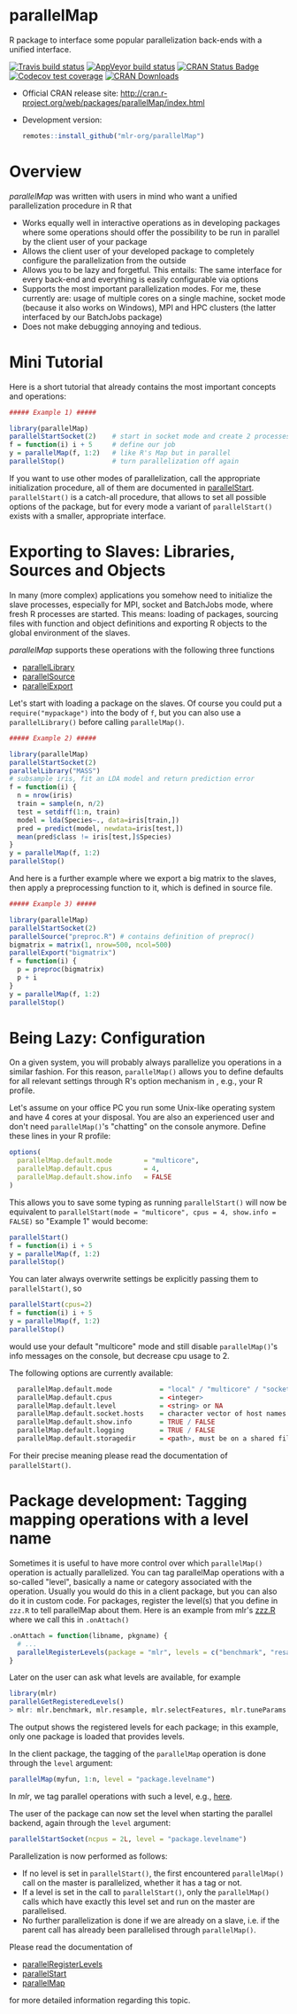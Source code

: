 # parallelMap

R package to interface some popular parallelization back-ends with a unified interface.

[![Travis build status](https://img.shields.io/travis/mlr-org/parallelMap/master?logo=travis&style=flat-square&label=Linux)](https://travis-ci.org/mlr-org/parallelMap)
[![AppVeyor build status](https://img.shields.io/appveyor/ci/mlr-org/parallelMap?label=Windows&logo=appveyor&style=flat-square)](https://ci.appveyor.com/project/mlr-org/parallelMap)
[![CRAN Status Badge](http://www.r-pkg.org/badges/version/parallelMap)](http://cran.r-project.org/web/packages/parallelMap)
[![Codecov test coverage](https://codecov.io/gh/mlr-org/parallelMap/branch/master/graph/badge.svg)](https://codecov.io/gh/mlr-org/parallelMap?branch=master)
[![CRAN Downloads](http://cranlogs.r-pkg.org/badges/parallelMap)](http://cran.rstudio.com/web/packages/parallelMap/index.html)

* Official CRAN release site:
  http://cran.r-project.org/web/packages/parallelMap/index.html

* Development version:
  ```r
  remotes::install_github("mlr-org/parallelMap")
  ```

# Overview

_parallelMap_ was written with users in mind who want a unified parallelization procedure in R that

* Works equally well in interactive operations as in developing packages where some operations should offer the possibility to be run in parallel by the client user of your package
* Allows the client user of your developed package to completely configure the parallelization from the outside
* Allows you to be lazy and forgetful. This entails: The same interface for every back-end and everything is easily configurable via options
* Supports the most important parallelization modes. For me, these currently are: usage of multiple cores on a single machine, socket mode (because it also works on Windows), MPI and HPC clusters (the latter interfaced by our BatchJobs package)
* Does not make debugging annoying and tedious.

# Mini Tutorial

Here is a short tutorial that already contains the most important concepts and operations:

```r
##### Example 1) #####

library(parallelMap)
parallelStartSocket(2)    # start in socket mode and create 2 processes on localhost
f = function(i) i + 5     # define our job
y = parallelMap(f, 1:2)   # like R's Map but in parallel
parallelStop()            # turn parallelization off again
```

If you want to use other modes of parallelization, call the appropriate initialization procedure, all of them are documented in [parallelStart](https://parallelmap.mlr-org.com/reference/parallelStart.html). `parallelStart()` is a catch-all procedure, that allows to set all possible options of the package, but for every mode a variant of `parallelStart()` exists with a smaller, appropriate interface.

# Exporting to Slaves: Libraries, Sources and Objects

In many (more complex) applications you somehow need to initialize the slave processes, especially for MPI, socket and BatchJobs mode, where fresh R processes are started. 
This means: loading of packages, sourcing files with function and object definitions and exporting R objects to the global environment of the slaves.

_parallelMap_ supports these operations with the following three functions

 * [parallelLibrary](https://parallelmap.mlr-org.com/reference/parallelLibrary.html)
 * [parallelSource](https://parallelmap.mlr-org.com/reference/parallelSource.html)
 * [parallelExport](https://parallelmap.mlr-org.com/reference/parallelExport.html)

Let's start with loading a package on the slaves. Of course you could put a `require("mypackage")` into the body of `f`, but you can also use a `parallelLibrary()` before calling `parallelMap()`.

```r
##### Example 2) #####

library(parallelMap)
parallelStartSocket(2)
parallelLibrary("MASS")
# subsample iris, fit an LDA model and return prediction error
f = function(i) {
  n = nrow(iris)
  train = sample(n, n/2)
  test = setdiff(1:n, train)
  model = lda(Species~., data=iris[train,])
  pred = predict(model, newdata=iris[test,])
  mean(pred$class != iris[test,]$Species)
}
y = parallelMap(f, 1:2)
parallelStop()
```

And here is a further example where we export a big matrix to the slaves, then
apply a preprocessing function to it, which is defined in source file. 

```r
##### Example 3) #####

library(parallelMap)
parallelStartSocket(2)
parallelSource("preproc.R") # contains definition of preproc()
bigmatrix = matrix(1, nrow=500, ncol=500)
parallelExport("bigmatrix")
f = function(i) {
  p = preproc(bigmatrix)
  p + i
}
y = parallelMap(f, 1:2)
parallelStop()
```

# Being Lazy: Configuration

On a given system, you will probably always parallelize you operations in a similar fashion. For this reason, `parallelMap()` allows you to define defaults for all relevant settings through R's option mechanism in , e.g., your R profile.

Let's assume on your office PC you run some Unix-like operating system and have 4 cores at your disposal. 
You are also an experienced user and don't need `parallelMap()`'s "chatting" on the console anymore. 
Define these lines in your R profile:

```r
options(
  parallelMap.default.mode        = "multicore",
  parallelMap.default.cpus        = 4,
  parallelMap.default.show.info   = FALSE
)
```

This allows you to save some typing as running `parallelStart()` will now be equivalent to `parallelStart(mode = "multicore", cpus = 4, show.info = FALSE)` so "Example 1" would become:

```r
parallelStart()
f = function(i) i + 5
y = parallelMap(f, 1:2)
parallelStop()
```

You can later always overwrite settings be explicitly passing them to `parallelStart()`, so

```r
parallelStart(cpus=2)
f = function(i) i + 5
y = parallelMap(f, 1:2)
parallelStop()
```

would use your default "multicore" mode and still disable `parallelMap()`'s info messages on the console, but decrease cpu usage to 2.

The following options are currently available:

```r
  parallelMap.default.mode            = "local" / "multicore" / "socket" / "mpi" / "BatchJobs"
  parallelMap.default.cpus            = <integer>
  parallelMap.default.level           = <string> or NA
  parallelMap.default.socket.hosts    = character vector of host names where to spawn in socket mode
  parallelMap.default.show.info       = TRUE / FALSE
  parallelMap.default.logging         = TRUE / FALSE
  parallelMap.default.storagedir      = <path>, must be on a shared file system for master / slaves
```

For their precise meaning please read the documentation of `parallelStart()`.

# Package development: Tagging mapping operations with a level name

Sometimes it is useful to have more control over which `parallelMap()` operation is actually parallelized.
You can tag parallelMap operations with a so-called "level", basically a name
or category associated with the operation. Usually you would do this in a client package, but you can also do it in custom code.
For packages, register the level(s) that you define in `zzz.R` to tell parallelMap
about them.
Here is an example from mlr's
[zzz.R](https://github.com/berndbischl/mlr/blob/master/R/zzz.R)
where we call this in `.onAttach()`

```r
.onAttach = function(libname, pkgname) {
  # ...
  parallelRegisterLevels(package = "mlr", levels = c("benchmark", "resample", "selectFeatures", "tuneParams"))
}
```

Later on the user can ask what levels are available, for example

```r
library(mlr)
parallelGetRegisteredLevels()
> mlr: mlr.benchmark, mlr.resample, mlr.selectFeatures, mlr.tuneParams
```

The output shows the registered levels for each package; in this example, only
one package is loaded that provides levels.

In the client package, the tagging of the `parallelMap` operation is done through
the `level` argument:

```r
parallelMap(myfun, 1:n, level = "package.levelname")
```

In _mlr_, we tag parallel operations with such a level, e.g.,
[here](https://github.com/mlr-org/mlr/blob/master/R/resample.R).

The user of the package can now set the level when starting the parallel backend, again through the `level` argument:

```r
parallelStartSocket(ncpus = 2L, level = "package.levelname")
```

Parallelization is now performed as follows:

* If no level is set in `parallelStart()`, the first encountered `parallelMap()` call on the master is parallelized, whether it has a tag or not.
* If a level is set in the call to `parallelStart()`, only the `parallelMap()` calls which have exactly this level set and run on the master are parallelised.
* No further parallelization is done if we are already on a slave, i.e. if the
  parent call has already been parallelised through `parallelMap()`.

Please read the documentation of

 * [parallelRegisterLevels](https://parallelmap.mlr-org.com/reference/parallelRegisterLevels.html)
 * [parallelStart](https://parallelmap.mlr-org.com/reference/parallelStart.html)
 * [parallelMap](https://parallelmap.mlr-org.com/reference/parallelMap.html)

for more detailed information regarding this topic.

